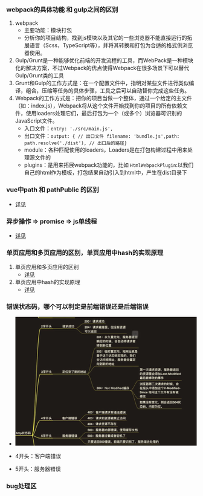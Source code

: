### webpack的具体功能 和 gulp之间的区别
1. webpack
    - 主要功能：模块打包
    - 分析你的项目结构，找到js模块以及其它的一些浏览器不能直接运行的拓展语言（Scss，TypeScript等），并将其转换和打包为合适的格式供浏览器使用。
2. Gulp/Grunt是一种能够优化前端的开发流程的工具，而WebPack是一种模块化的解决方案，不过Webpack的优点使得Webpack在很多场景下可以替代Gulp/Grunt类的工具
3. Grunt和Gulp的工作方式是：在一个配置文件中，指明对某些文件进行类似编译，组合，压缩等任务的具体步骤，工具之后可以自动替你完成这些任务。
4. Webpack的工作方式是：把你的项目当做一个整体，通过一个给定的主文件（如：index.js），Webpack将从这个文件开始找到你的项目的所有依赖文件，使用loaders处理它们，最后打包为一个（或多个）浏览器可识别的JavaScript文件。
    - 入口文件：`entry: './src/main.js',`
    - 出口文件：`output: { // 出口文件
    filename: 'bundle.js',path: path.resolve('./dist'), // 出口后的路径}`
    - module：各种匹配使用的loaders，Loaders是在打包构建过程中用来处理源文件的
    - plugins：是用来拓展webpack功能的，比如 `HtmlWebpackPlugin`:以我们自己的html作为模板，打包结果自动引入到html中，产生在dist目录下

### vue中path 和 pathPublic 的区别
- [详见](https://webpack.js.org/guides/public-path/)

### 异步操作 => promise => js单线程
- [详见](http://www.cnblogs.com/Mainz/p/3552717.html)

### 单页应用和多页应用的区别，单页应用中hash的实现原理
1. 单页应用和多页应用的区别
    - [详见](https://juejin.im/post/5a0ea4ec6fb9a0450407725c)
2. 单页应用中hash的实现原理
    - [详见](https://zhuanlan.zhihu.com/p/31874420)

### 错误状态码，哪个可以判定是前端错误还是后端错误
- ![http状态码](media/http%E7%8A%B6%E6%80%81%E7%A0%81.jpeg)

- 4开头：客户端错误
- 5开头：服务器错误

### bug处理区






